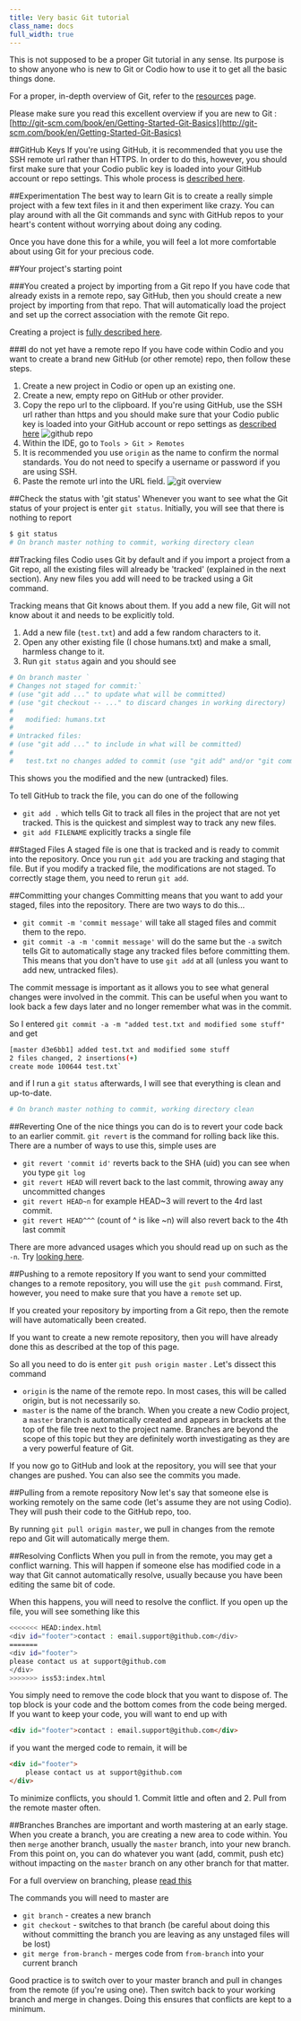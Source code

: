 ```yaml
---
title: Very basic Git tutorial
class_name: docs
full_width: true
---
```


This is not supposed to be a proper Git tutorial in any sense. Its purpose is to show anyone who is new to Git or Codio how to use it to get all the basic things done.

For a proper, in-depth overview of Git, refer to the [resources](/docs/ide/editing/git/resources) page.

Please make sure you read this excellent overview if you are new to Git : [http://git-scm.com/book/en/Getting-Started-Git-Basics](http://git-scm.com/book/en/Getting-Started-Git-Basics)

##GitHub Keys
If you're using GitHub, it is recommended that you use the SSH remote url rather than HTTPS. In order to do this, however, you should first make sure that your Codio public key is loaded into your GitHub account or repo settings. This whole process is [described here](/docs/dashboard/settings/public-key).

##Experimentation
The best way to learn Git is to create a really simple project with a few text files in it and then experiment like crazy. You can play around with all the Git commands and sync with GitHub repos to your heart's content without worrying about doing any coding.

Once you have done this for a while, you will feel a lot more comfortable about using Git for your precious code.

##Your project's starting point

###You created a project by importing from a Git repo
If you have code that already exists in a remote repo, say GitHub, then you should create a new project by importing from that repo. That will automatically load the project and set up the correct association with the remote Git repo.

Creating a project is [fully described here](/docs/dashboard/projects/creating).

###I do not yet have a remote repo
If you have code within Codio and you want to create a brand new GitHub (or other remote) repo, then follow these steps.

1. Create a new project in Codio or open up an existing one.
1. Create a new, empty repo on GitHub or other provider.
1. Copy the repo url to the clipboard. If you're using GitHub, use the SSH url rather than https and you should make sure that your Codio public key is loaded into your GitHub account or repo settings as [described here](/docs/dashboard/settings/public-key)
![github repo](/img/docs/github-new-repo.png)
1. Within the IDE, go to `Tools > Git > Remotes`
1. It is recommended you use `origin` as the name to confirm the normal standards. You do not need to specify a username or password if you are using SSH.
1. Paste the remote url into the URL field.
![git overview](/img/docs/git-remotes.png)

##Check the status with 'git status'
Whenever you want to see what the Git status of your project is enter `git status`. Initially, you will see that there is nothing to report

```bash
$ git status
# On branch master nothing to commit, working directory clean
```

##Tracking files
Codio uses Git by default and if you import a project from a Git repo, all the existing files will already be 'tracked' (explained in the next section). Any new files you add will need to be tracked using a Git command.

Tracking means that Git knows about them. If you add a new file, Git will not know about it and needs to be explicitly told.

1. Add a new file (`test.txt`) and add a few random characters to it.
1. Open any other existing file (I chose humans.txt) and make a small, harmless change to it.
1. Run `git status` again and you should see

```bash
# On branch master `
# Changes not staged for commit:`
# (use "git add ..." to update what will be committed)
# (use "git checkout -- ..." to discard changes in working directory)
#
#	modified: humans.txt
#
# Untracked files:
# (use "git add ..." to include in what will be committed)
#
#	test.txt no changes added to commit (use "git add" and/or "git commit -a")
```

This shows you the modified and the new (untracked) files.

To tell GitHub to track the file, you can do one of the following

- `git add .` which tells Git to track all files in the project that are not yet tracked. This is the quickest and simplest way to track any new files.
- `git add FILENAME` explicitly tracks a single file

##Staged Files
A staged file is one that is tracked and is ready to commit into the repository. Once you run `git add` you are tracking and staging that file. But if you modify a tracked file, the modifications are not staged. To correctly stage them, you need to rerun `git add`.

##Committing your changes
Committing means that you want to add your staged, files into the repository. There are two ways to do this...

- `git commit -m 'commit message'` will take all staged files and commit them to the repo.
- `git commit -a -m 'commit message'` will do the same but the `-a` switch tells Git to automatically stage any tracked files before committing them. This means that you don't have to use `git add` at all (unless you want to add new, untracked files).

The commit message is important as it allows you to see what general changes were involved in the commit. This can be useful when you want to look back a few days later and no longer remember what was in the commit.

So I entered `git commit -a -m "added test.txt and modified some stuff"` and get

```bash
[master d3e6bb1] added test.txt and modified some stuff
2 files changed, 2 insertions(+)
create mode 100644 test.txt`
```

and if I run a `git status` afterwards, I will see that everything is clean and up-to-date.

```bash
# On branch master nothing to commit, working directory clean
```


##Reverting
One of the nice things you can do is to revert your code back to an earlier commit. `git revert` is the command for rolling back like this. There are a number of ways to use this, simple uses are

- `git revert 'commit id'` reverts back to the SHA (uid) you can see when you type `git log`
- `git revert HEAD` will revert back to the last commit, throwing away any uncommitted changes
- `git revert HEAD~n` for example HEAD~3 will revert to the 4rd last commit.
- `git revert HEAD^^^` (count of ^ is like ~n) will also revert back to the 4th last commit

There are more advanced usages which you should read up on such as the `-n`. Try [looking here](http://git-scm.com/docs/git-revert.html).


##Pushing to a remote repository
If you want to send your committed changes to a remote repository, you will use the `git push` command. First, however, you need to make sure that you have a `remote` set up.

If you created your repository by importing from a Git repo, then the remote will have automatically been created.

If you want to create a new remote repository, then you will have already done this as described at the top of this page.

So all you need to do is enter `git push origin master` . Let's dissect this command

- `origin` is the name of the remote repo. In most cases, this will be called origin, but is not necessarily so.
- `master` is the name of the branch. When you create a new Codio project, a `master` branch is automatically created and appears in brackets at the top of the file tree next to the project name. Branches are beyond the scope of this topic but they are definitely worth investigating as they are a very powerful feature of Git.


If you now go to GitHub and look at the repository, you will see that your changes are pushed. You can also see the commits you made.

##Pulling from a remote repository
Now let's say that someone else is working remotely on the same code (let's assume they are not using Codio). They will push their code to the GitHub repo, too.

By running `git pull origin master`, we pull in changes from the remote repo and Git will automatically merge them.

##Resolving Conflicts
When you pull in from the remote, you may get a conflict warning. This will happen if someone else has modified code in a way that Git cannot automatically resolve, usually because you have been editing the same bit of code.

When this happens, you will need to resolve the conflict. If you open up the file, you will see something like this

```bash
<<<<<<< HEAD:index.html
<div id="footer">contact : email.support@github.com</div>
=======
<div id="footer">
please contact us at support@github.com
</div>
>>>>>>> iss53:index.html
```
You simply need to remove the code block that you want to dispose of. The top block is your code and the bottom comes from the code being merged. If you want to keep your code, you will want to end up with

```html
<div id="footer">contact : email.support@github.com</div>
```

if you want the merged code to remain, it will be

```html
<div id="footer">
    please contact us at support@github.com
</div>
```

To minimize conflicts, you should 1. Commit little and often and 2. Pull from the remote master often.

##Branches
Branches are important and worth mastering at an early stage. When you create a branch, you are creating a new area to code within. You then `merge` another branch, usually the `master` branch, into your new branch. From this point on, you can do whatever you want (add, commit, push etc) without impacting on the `master` branch on any other branch for that matter.

For a full overview on branching, please [read this](http://git-scm.com/book/en/Git-Branching-What-a-Branch-Is)

The commands you will need to master are

- `git branch` - creates a new branch
- `git checkout` - switches to that branch (be careful about doing this without committing the branch you are leaving as any unstaged files will be lost)
- `git merge from-branch` - merges code from `from-branch` into your current branch

Good practice is to switch over to your master branch and pull in changes from the remote (if you're using one). Then switch back to your working branch and merge in changes. Doing this ensures that conflicts are kept to a minimum.
